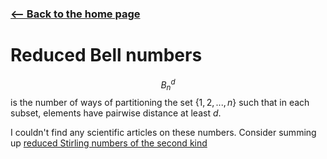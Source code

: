 <!-- title: Reduced Bell Numbers -->

### [<-- Back to the home page](index.md)

# Reduced Bell numbers

$$B_n^d$$
is the number of ways of partitioning the set $\{1, 2, ..., n\}$ such that in each subset, elements have pairwise distance at least $d$.

I couldn't find any scientific articles on these numbers. Consider summing up [reduced Stirling numbers of the second kind](reducedStirling.md)